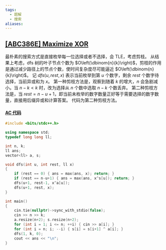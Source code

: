 ```yaml
---
tags:
  - 题解
  - 搜索
aliases:
---
```

## [[ABC386E] Maximize XOR](https://www.luogu.com.cn/problem/AT_abc386_e)

最朴素的搜索方式是直接枚举每一位选择或者不选择，会 TLE，考虑剪枝。
从结果上考虑，dfs 树的叶子节点个数为 $O\left(\dbinom{n}{k}\right)$，剪枝的作用是通过减少路径上的节点个数，使时间复杂度尽可能逼近 $O\left(\dbinom{n}{k}\right)$。
记 $dfs(u, rest, x)$ 表示当前枚举到第 $u$ 个数字，剩余 $rest$ 个数字待选择，当前异或和为 $x$。
第一种剪枝方法是，观察到随着 $k$ 的增大，$n$ 会急剧减小。当 $n-k<k$ 时，改为选择从 $n$ 个数中选取 $n-k$ 个数丢弃。
第二种剪枝方法是，当 $rest=n-u+1$，即当前未枚举的数字数量正好等于需要选择的数字数量，直接用后缀异或和计算答案。
代码为第二种剪枝方法。

#### [AC 代码](https://atcoder.jp/contests/abc386/submissions/61729635)

```cpp
#include <bits/stdc++.h>

using namespace std;
typedef long long ll;

int n, k;
ll ans;
vector<ll> a, s;

void dfs(int u, int rest, ll x)
{
    if (rest == 0) { ans = max(ans, x); return; }
    if (rest == n-u+1) { ans = max(ans, x^s[u]); return; }
    dfs(u+1, rest-1, x^a[u]);
    dfs(u+1, rest, x);
}

int main()
{
    cin.tie(nullptr)->sync_with_stdio(false);
    cin >> n >> k;
    a.resize(n+2); s.resize(n+2);
    for (int i = 1; i <= n; ++i) { cin >> a[i]; }
    for (int i = n; i; --i) { s[i] = s[i+1] ^ a[i]; }
    dfs(1, k, 0);
    cout << ans << "\n";
}
```
